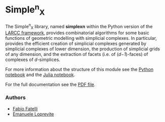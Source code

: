 # Simple<sup>n</sup><sub>X</sub>

The Simple<sup>n</sup><sub>X</sub> library, named **simplexn** within the Python version of the [LARCC framework](https://github.com/cvdlab/lar-cc), provides combinatorial algorithms for some basic functions of geometric modelling with simplicial complexes.
In particular, provides the efficient creation of simplicial complexes generated by simplicial complexes of lower dimension, the production of simplicial grids of any dimension, and the extraction of facets (i.e. of (_d−1_)-faces) of complexes of _d_-simplices.

For more information about the structure of this module see the [Python notebook](notebooks/simplexn-py.ipynb) and the [Julia notebook](notebooks/simplexn-jl.ipynb).

For the full documentation see the [PDF file](doc/pdf/simplexn-report.pdf).

### Authors
- [Fabio Fatelli](https://github.com/ffatelli)
- [Emanuele Loprevite](https://github.com/EmaLoprevite)
